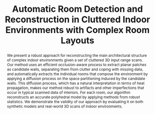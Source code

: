 ---
layout: publication
code: 2014-CAG-indoor_architectural_reconstruction
title: "Automatic Room Detection and Reconstruction in Cluttered Indoor Environments with Complex Room Layouts"
authors: Claudio Mura, Oliver Mattausch, Alberto Jaspe-Villanueva, Enrico Gobbetti, and Renato Pajarola
year: 2014
type: Journal Paper
journal: "Computers & Graphics"
pub-data: "44: 20-32, November 2014"
abstract: "We present a robust approach for reconstructing the main architectural structure of complex indoor environments given a set of cluttered 3D input range scans. Our method uses an efficient occlusion-aware process to extract planar patches as candidate walls, separating them from clutter and coping with missing data, and automatically extracts the individual rooms that compose the environment by applying a diffusion process on the space partitioning induced by the candidate walls. This diffusion process, which has a natural interpretation in terms of heat propagation, makes our method robust to artifacts and other imperfections that occur in typical scanned data of interiors. For each room, our algorithm reconstructs an accurate polyhedral model by applying methods from robust statistics. We demonstrate the validity of our approach by evaluating it on both synthetic models and real-world 3D scans of indoor environments."
projects: 
 - Point clouds
 - Indoor modelling
doi: 10.1016/j.cag.2014.07.005
links:
 - {name: CRS4 Website, url: "http://vic.crs4.it/vic/cgi-bin/bib-page.cgi?id=%27Mura:2014:ARD%27"}
bibtex: "@Article{Mura:2014:ARD,\n
    author = {Claudio Mura and Oliver Mattausch and Alberto Jaspe-Villanueva and Enrico Gobbetti and Renato Pajarola},\n
    title = {Automatic Room Detection and Reconstruction in Cluttered Indoor Environments with Complex Room Layouts},\n
    journal = {Computers \\& Graphics},\n
    volume = {44},\n
    pages = {20--32},\n
    publisher = {Elsevier Science Publishers B. V.},\n
    address = {Amsterdam, The Netherlands},\n
    month = {November},\n
    year = {2014},\n
    url = {http://vic.crs4.it/vic/cgi-bin/bib-page.cgi?id='Mura:2014:ARD'},\n
}" 

---